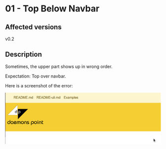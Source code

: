 01 - Top Below Navbar
=====================

## Affected versions

v0.2

## Description

Sometimes, the upper part shows up in wrong order.

Expectation: Top over navbar.

Here is a screenshot of the error:

![Top Below Navbar](top-below-navbar.png)

